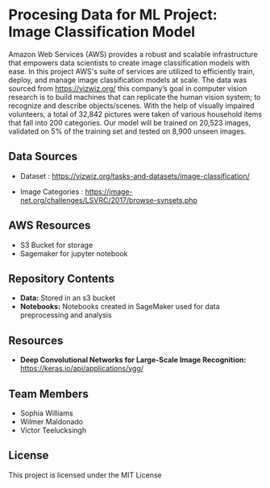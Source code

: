# Procesing Data for ML Project: Image Classification Model

Amazon Web Services (AWS) provides a robust and scalable infrastructure that empowers  data scientists to create image classification models with ease. In this project AWS's suite of services are utilized to efficiently train, deploy, and manage image classification models at scale.
The data was sourced from https://vizwiz.org/ this company’s goal in computer vision research is to build machines that can replicate the human vision system; to recognize and describe objects/scenes.
With the help of visually impaired volunteers, a total of 32,842 pictures were taken of various household items that fall into 200 categories.
Our model will be trained on 20,523 images, validated on 5% of the training set and tested on 8,900 unseen images.
## Data Sources

- Dataset : https://vizwiz.org/tasks-and-datasets/image-classification/

- Image Categories : https://image-net.org/challenges/LSVRC/2017/browse-synsets.php

## AWS Resources
- S3 Bucket for storage
- Sagemaker for jupyter notebook

## Repository Contents
- **Data:** Stored in an s3 bucket
- **Notebooks:**  Notebooks created in SageMaker used for data preprocessing and analysis

## Resources
- **Deep Convolutional Networks for Large-Scale Image Recognition:**  https://keras.io/api/applications/vgg/

## Team Members
- Sophia Williams
- Wilmer Maldonado
- Victor Teelucksingh

## License
This project is licensed under the MIT License

